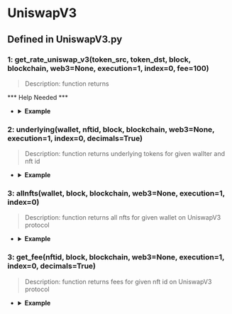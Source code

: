 # UniswapV3

## Defined in UniswapV3.py


### 1: get_rate_uniswap_v3(token_src, token_dst, block, blockchain, web3=None, execution=1, index=0, fee=100)

> Description: function returns 

*** Help Needed ***

- <details><summary><b>Example</b></summary>

  ```
 

  ```

  ```
  output: 
  
  
  ```
  </details>


### 2: underlying(wallet, nftid, block, blockchain, web3=None, execution=1, index=0, decimals=True)

> Description: function returns underlying tokens for given wallter and nft id

- <details><summary><b>Example</b></summary>

  ```
  from defyes import *

  from defyes.functions import *

  from defyes import UniswapV3

  f2 = UniswapV3.underlying('0x849D52316331967b6fF1198e5E32A0eB168D039d', 214704, 'latest', ETHEREUM)

  print(f2)

  ```

  ```
  output: 
  [['0x6810e776880C02933D47DB1b9fc05908e5386b96', 0], ['0xC02aaA39b223FE8D0A0e5C4F27eAD9083C756Cc2', 0]]
  
  
  ```
  </details>

### 3: allnfts(wallet, block, blockchain, web3=None, execution=1, index=0)

> Description: function returns all nfts for given wallet on UniswapV3 protocol

- <details><summary><b>Example</b></summary>

  ```
  from defyes import *

  from defyes.functions import *

  from defyes import UniswapV3

  f3 = UniswapV3.allnfts('0x849D52316331967b6fF1198e5E32A0eB168D039d', 'latest', ETHEREUM)

  print(f3)

  ```

  ```
  output: [185085, 186529, 189493, 214704, 214707, 214716, 218573, 220361, 217714, 286920, 339884, 346143, 358770]
  
  
  ```
  </details>


### 3: get_fee(nftid, block, blockchain, web3=None, execution=1, index=0, decimals=True)

> Description: function returns fees for given nft id on UniswapV3 protocol


- <details><summary><b>Example</b></summary>

  ```
  from defyes import *

  from defyes.functions import *

  from defyes import UniswapV3

  f4 = UniswapV3.get_fee(346143, 'latest', ETHEREUM)

  print(f4)

  ```

  ```
  output: 
  [['0x6810e776880C02933D47DB1b9fc05908e5386b96', 0.0], ['0xC02aaA39b223FE8D0A0e5C4F27eAD9083C756Cc2', 0.0]]
  
  
  ```
  </details>
